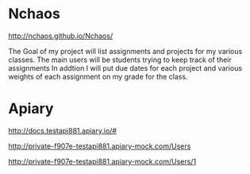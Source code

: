 # Nchaos

http://nchaos.github.io/Nchaos/

The Goal of my project will list assignments and projects for my various classes. The main users will be students trying to keep track of their assignments In addtion I will put due dates for each project and various weights of each assignment on my grade for the class.


# Apiary

http://docs.testapi881.apiary.io/#

http://private-f907e-testapi881.apiary-mock.com/Users

http://private-f907e-testapi881.apiary-mock.com/Users/1
